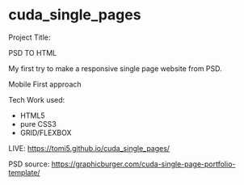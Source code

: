 # cuda_single_pages

Project Title:

PSD TO HTML

My first try to make a responsive single page website from PSD.

Mobile First approach


Tech Work used:
- HTML5
- pure CSS3
- GRID/FLEXBOX

LIVE: https://tomi5.github.io/cuda_single_pages/

PSD source: https://graphicburger.com/cuda-single-page-portfolio-template/

